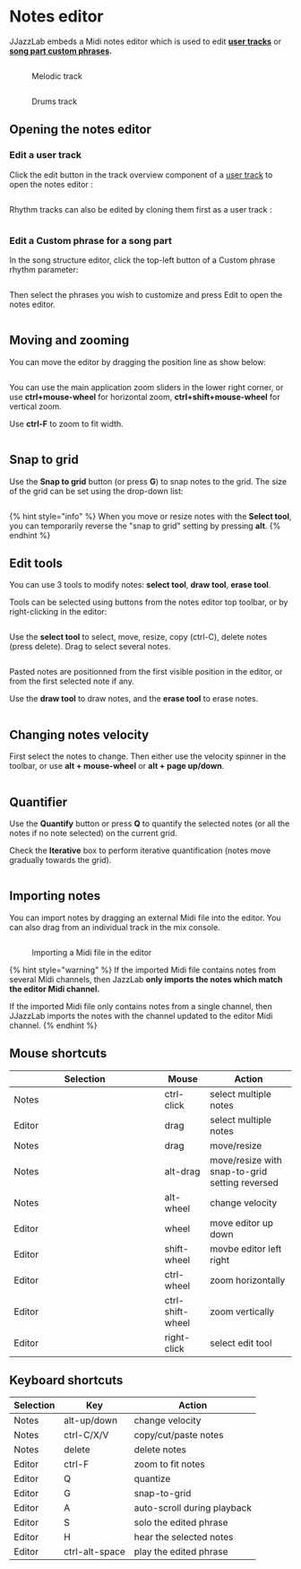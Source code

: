 # Notes editor

JJazzLab embeds a Midi notes editor which is used to edit [**user tracks**](mix-console.md#user-tracks) or [**song part custom phrases**](notes-editor.md#edit-a-custom-phrase-for-a-song-part)**.**

<figure><img src="../.gitbook/assets/2023-12-31 23_11_42-JJazzLab  4.0.2.png" alt=""><figcaption><p>Melodic track</p></figcaption></figure>

<figure><img src="../.gitbook/assets/2024-01-01 00_06_53-JJazzLab  4.0.2.png" alt=""><figcaption><p>Drums track</p></figcaption></figure>

## Opening the notes editor

### Edit a user track

Click the edit button in the track overview component of a [user track](mix-console.md#user-tracks) to open the notes editor :

<figure><img src="../.gitbook/assets/2023-12-31 22_02_16-JJazzLab  4.0.2.png" alt=""><figcaption></figcaption></figure>

Rhythm tracks can also be edited by cloning them first as a user track :

<figure><img src="../.gitbook/assets/2023-12-31 21_58_28-JJazzLab  4.0.2.png" alt=""><figcaption></figcaption></figure>

### Edit a Custom phrase for a song part

In the song structure editor, click the top-left button of a Custom phrase rhythm parameter:

<figure><img src="../.gitbook/assets/2024-01-05 12_40_44-JJazzLab  4.0.2.png" alt=""><figcaption></figcaption></figure>

Then select the phrases you wish to customize and press Edit to open the notes editor.

<figure><img src="../.gitbook/assets/2024-01-05 11_52_05-Customize phrases for song part _A_ - bars 1..8 (1).png" alt=""><figcaption></figcaption></figure>

## Moving and zooming

You can move the editor by dragging the position line as show below:

<figure><img src="../.gitbook/assets/2024-01-01 00_12_51-JJazzLab  4.0.2.png" alt=""><figcaption></figcaption></figure>

You can use the main application zoom sliders in the lower right corner, or use **ctrl+mouse-wheel** for horizontal zoom, **ctrl+shift+mouse-wheel** for vertical zoom.&#x20;

Use **ctrl-F** to zoom to fit width.

<figure><img src="../.gitbook/assets/2023-12-31 23_37_35-JJazzLab  4.0.2.png" alt=""><figcaption></figcaption></figure>

## Snap to grid

Use the **Snap to grid** button (or press **G**) to snap notes to the grid. The size of the grid can be set using the drop-down list:

<figure><img src="../.gitbook/assets/2023-12-31 23_20_16-JJazzLab  4.0.2.png" alt=""><figcaption></figcaption></figure>

{% hint style="info" %}
When you move or resize notes with the **Select tool**, you can temporarily reverse the "snap to grid" setting by pressing **alt**.
{% endhint %}

## Edit tools

You can use 3 tools to modify notes: **select tool**, **draw tool**, **erase tool**.&#x20;

Tools can be selected using buttons from the notes editor top toolbar, or by right-clicking in the editor:

<figure><img src="../.gitbook/assets/2023-12-31 23_14_25-JJazzLab  4.0.2.png" alt=""><figcaption></figcaption></figure>

Use the **select tool** to select, move, resize, copy (ctrl-C), delete notes (press delete). Drag to select several notes.

<figure><img src="../.gitbook/assets/2023-12-31 23_25_52-JJazzLab  4.0.2.png" alt=""><figcaption></figcaption></figure>

Pasted notes are positionned from the first visible position in the editor, or from the first selected note if any.

Use the **draw tool** to draw notes, and the **erase tool** to erase notes.

<figure><img src="../.gitbook/assets/2024-01-01 00_16_08-JJazzLab  4.0.2.png" alt=""><figcaption></figcaption></figure>

## Changing notes velocity

First select the notes to change. Then either use the velocity spinner in the toolbar, or use **alt + mouse-wheel** or **alt + page up/down**.

<figure><img src="../.gitbook/assets/2023-12-31 23_29_11-JJazzLab  4.0.2.png" alt=""><figcaption></figcaption></figure>

## Quantifier

Use the **Quantify** button or press **Q** to quantify the selected notes (or all the notes if no note selected) on the current grid.

Check the **Iterative** box to perform iterative quantification (notes move gradually towards the grid).

<figure><img src="../.gitbook/assets/2024-01-01 00_28_31-JJazzLab  4.0.2.png" alt=""><figcaption></figcaption></figure>

## Importing notes

You can import notes by dragging an external Midi file into the editor. You can also drag from an individual track in the mix console.

<figure><img src="../.gitbook/assets/2023-12-31 22_54_43-JJazzLab  4.0.2.png" alt=""><figcaption><p>Importing a Midi file in the editor</p></figcaption></figure>

{% hint style="warning" %}
If the imported Midi file contains notes from several Midi channels, then JazzLab **only imports the notes which match the editor Midi channel.**&#x20;

If the imported Midi file only contains notes from a single channel, then JJazzLab imports the notes with the channel updated to the editor Midi channel.
{% endhint %}

## Mouse shortcuts

<table data-header-hidden><thead><tr><th width="253.33333333333331">Selection</th><th>Mouse</th><th>Action</th></tr></thead><tbody><tr><td>Notes</td><td>ctrl-click </td><td>select multiple notes</td></tr><tr><td>Editor</td><td>drag</td><td>select multiple notes</td></tr><tr><td>Notes</td><td>drag</td><td>move/resize</td></tr><tr><td>Notes</td><td>alt-drag</td><td>move/resize with snap-to-grid setting reversed</td></tr><tr><td>Notes</td><td>alt-wheel</td><td>change velocity</td></tr><tr><td>Editor</td><td>wheel</td><td>move editor up down</td></tr><tr><td>Editor</td><td>shift-wheel</td><td>movbe editor left right</td></tr><tr><td>Editor</td><td>ctrl-wheel</td><td>zoom horizontally</td></tr><tr><td>Editor</td><td>ctrl-shift-wheel</td><td>zoom vertically</td></tr><tr><td>Editor</td><td>right-click</td><td>select edit tool</td></tr></tbody></table>

## Keyboard shortcuts

| Selection | Key            | Action                      |
| --------- | -------------- | --------------------------- |
| Notes     | alt-up/down    | change velocity             |
| Notes     | ctrl-C/X/V     | copy/cut/paste notes        |
| Notes     | delete         | delete notes                |
| Editor    | ctrl-F         | zoom to fit notes           |
| Editor    | Q              | quantize                    |
| Editor    | G              | snap-to-grid                |
| Editor    | A              | auto-scroll during playback |
| Editor    | S              | solo the edited phrase      |
| Editor    | H              | hear the selected notes     |
| Editor    | ctrl-alt-space | play the edited phrase      |
